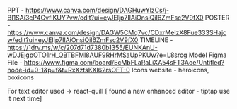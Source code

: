 PPT - https://www.canva.com/design/DAGHuwYlzCs/j-BI1SAi3cP4GvfiKUY7vw/edit?ui=eyJEIjp7IlAiOnsiQiI6ZmFsc2V9fX0
POSTER - https://www.canva.com/design/DAGW5CMq7vc/CDxrMelzX8Fue333SHajcw/edit?ui=eyJEIjp7IlAiOnsiQiI6ZmFsc2V9fX0
TIMELINE - https://1drv.ms/w/c/207d71d7380b1355/EUNKAnU-wDJEjgpOTO1rH_QBTBFMl8AUF9RHrMSaUpPKUw?e=L8srcg
Model Figma File - https://www.figma.com/board/EcMbFLaRaLiXA54sFT3Aoe/Untitled?node-id=0-1&p=f&t=RxXztsKXl62rsOFT-0
Icons website - heroicons, boxicons

For text editor used -> react-quill [ found a new enhanced editor - tiptap use it next time]